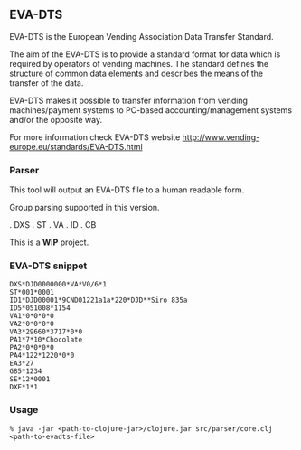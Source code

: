 ## EVA-DTS

EVA-DTS is the European Vending Association Data Transfer Standard.

The aim of the EVA-DTS is to provide a standard format for data which is required by operators of vending machines. The standard defines the structure of common data elements and describes the means of the transfer of the data.

EVA-DTS makes it possible to transfer information from vending machines/payment systems to PC-based accounting/management systems and/or the opposite way.

For more information check EVA-DTS website http://www.vending-europe.eu/standards/EVA-DTS.html

### Parser

This tool will output an EVA-DTS file to a human readable form.

Group parsing supported in this version.

. DXS
. ST
. VA
. ID
. CB

This is a **WIP** project.

### EVA-DTS snippet

```
DXS*DJD0000000*VA*V0/6*1
ST*001*0001
ID1*DJD00001*9CND01221a1a*220*DJD**Siro 835a
ID5*051008*1154
VA1*0*0*0*0
VA2*0*0*0*0
VA3*29660*3717*0*0
PA1*7*10*Chocolate
PA2*0*0*0*0
PA4*122*1220*0*0
EA3*27
G85*1234
SE*12*0001
DXE*1*1
```

### Usage

```% java -jar <path-to-clojure-jar>/clojure.jar src/parser/core.clj <path-to-evadts-file>```
